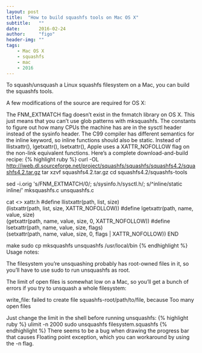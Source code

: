 ```yaml
---
layout: post
title:  "How to build squashfs tools on Mac OS X"
subtitle:   ""  
date:       2016-02-24
author:     "figo"
header-img: ""
tags:
    - Mac OS X
    - squashfs
    - mac
    - 2016
---
```

To squash/unsquash a Linux squashfs filesystem on a Mac, you can build the squashfs tools.

A few modifications of the source are required for OS X:

The FNM_EXTMATCH flag doesn’t exist in the fnmatch library on OS X. This just means that you can’t use glob patterns with mksquashfs.
The constants to figure out how many CPUs the machine has are in the sysctl header instead of the sysinfo header.
The C99 compiler has different semantics for the inline keyword, so inline functions should also be static.
Instead of llistxattr(), lgetxattr(), lsetxattr(), Apple uses a XATTR_NOFOLLOW flag on the non-link equivalent functions.
Here’s a complete download-and-build recipe:
{% highlight ruby %}
curl -OL http://iweb.dl.sourceforge.net/project/squashfs/squashfs/squashfs4.2/squashfs4.2.tar.gz
tar xzvf squashfs4.2.tar.gz
cd squashfs4.2/squashfs-tools

sed -i.orig 's/FNM_EXTMATCH/0/; s/sysinfo.h/sysctl.h/; s/^inline/static inline/' mksquashfs.c unsquashfs.c

cat <<END >> xattr.h
#define llistxattr(path, list, size) \
  (listxattr(path, list, size, XATTR_NOFOLLOW))
#define lgetxattr(path, name, value, size) \
  (getxattr(path, name, value, size, 0, XATTR_NOFOLLOW))
#define lsetxattr(path, name, value, size, flags) \
  (setxattr(path, name, value, size, 0, flags | XATTR_NOFOLLOW))
END

make
sudo cp mksquashfs unsquashfs /usr/local/bin
{% endhighlight %}
Usage notes:

The filesystem you’re unsquashing probably has root-owned files in it, so you’ll have to use sudo to run unsquashfs as root.

The limit of open files is somewhat low on a Mac, so you’ll get a bunch of errors if you try to unsquash a whole filesystem:

write_file: failed to create file squashfs-root/path/to/file, because Too many open files

Just change the limit in the shell before running unsquashfs:
{% highlight ruby %}
ulimit -n 2000
sudo unsquashfs filesystem.squashfs
{% endhighlight %}
There seems to be a bug when drawing the progress bar that causes Floating point exception, which you can workaround by using the -n flag.
